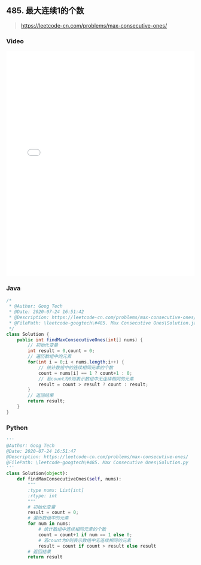 ## 485. 最大连续1的个数
> https://leetcode-cn.com/problems/max-consecutive-ones/


### Video
<iframe width="100%" height="600" src="//player.bilibili.com/player.html?aid=541428524&bvid=BV1bi4y137XD&cid=216235112&page=1&as_wide=1&high_quality=1" scrolling="no" border="0" frameborder="no" framespacing="0" allowfullscreen="true"> </iframe>

### Java
```java
/*
 * @Author: Goog Tech
 * @Date: 2020-07-24 16:51:42
 * @Description: https://leetcode-cn.com/problems/max-consecutive-ones/
 * @FilePath: \leetcode-googtech\#485. Max Consecutive Ones\Solution.java
 */ 
class Solution {
    public int findMaxConsecutiveOnes(int[] nums) {
        // 初始化变量
        int result = 0,count = 0;
        // 遍历数组中的元素
        for(int i = 0;i < nums.length;i++) {
            // 统计数组中的连续相同元素的个数
            count = nums[i] == 1 ? count+1 : 0;
            // 若count为0则表示数组中无连续相同的元素
            result = count > result ? count : result;
        }
        // 返回结果
        return result;
    }
}
```

### Python
```python
'''
@Author: Goog Tech
@Date: 2020-07-24 16:51:47
@Description: https://leetcode-cn.com/problems/max-consecutive-ones/
@FilePath: \leetcode-googtech\#485. Max Consecutive Ones\Solution.py
'''
class Solution(object):
    def findMaxConsecutiveOnes(self, nums):
        """
        :type nums: List[int]
        :rtype: int
        """
        # 初始化变量
        result = count = 0;
        # 遍历数组中的元素
        for num in nums:
            # 统计数组中连续相同元素的个数
            count = count+1 if num == 1 else 0;
            # 若count为0则表示数组中无连续相同的元素
            result = count if count > result else result
        # 返回结果
        return result
```
